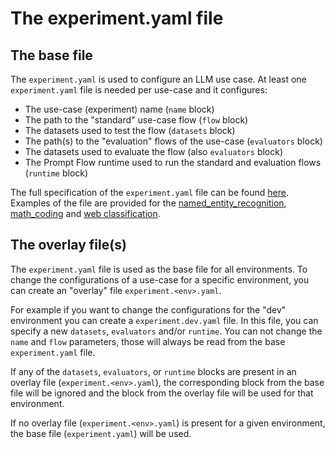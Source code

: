 # The experiment.yaml file

## The base file 

The `experiment.yaml` is used to configure an LLM use case. At least one `experiment.yaml` file is needed per use-case and it configures:
- The use-case (experiment) name (`name` block)
- The path to the "standard" use-case flow (`flow` block)
- The datasets used to test the flow (`datasets` block)
- The path(s) to the "evaluation" flows of the use-case (`evaluators` block)
- The datasets used to evaluate the flow (also `evaluators` block)
- The Prompt Flow runtime used to run the standard and evaluation flows (`runtime` block)  

The full specification of the `experiment.yaml` file can be found [here](./experiment.yaml).
Examples of the file are provided for the [named_entity_recognition](../named_entity_recognition/experiment.yaml), [math_coding](../math_coding/experiment.yaml) and [web classification](../web_classification/experiment.yaml).

## The overlay file(s)

The `experiment.yaml` file is used as the base file for all environments. To change the configurations of a use-case for a specific environment, you can create an "overlay" file `experiment.<env>.yaml`.

For example if you want to change the configurations for the "dev" environment you can create a `experiment.dev.yaml` file. In this file, you can specify a new `datasets`, `evaluators` and/or `runtime`. You can not change the `name` and `flow` parameters, those will always be read from the base `experiment.yaml` file. 

If any of the `datasets`, `evaluators`, or `runtime` blocks are present in an overlay file (`experiment.<env>.yaml`), the corresponding block from the base file will be ignored and the block from the overlay file will be used for that environment. 

If no overlay file (`experiment.<env>.yaml`) is present for a given environment, the base file (`experiment.yaml`) will be used.